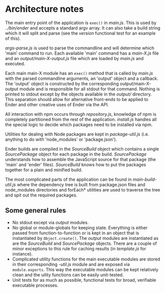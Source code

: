 # Architecture notes

The main entry point of the application is `exec()` in *main.js*. This is used by *../bin/ender* and accepts a standard argv array. It can also take a build string which it will split and parse (see the *version* functional test for an example of this).

*args-parse.js* is used to parse the commandline and will determine which 'main' command to run. Each available 'main' command has a *main-X.js* file and an *output/main-X-output.js* file which are loaded by *main.js* and executed.

Each main main-X module has an `exec()` method that is called by *main.js* with the parsed commandline arguments, an 'output' object and a callback. The 'output' object is constructed by the corresponding output/main-X-output module and is responsible for all stdout for that command. Nothing is printed to stdout except by the objects available in the *output/* directory. This separation should allow for alternative front-ends to be applied to Ender and other creative uses of Ender via the API.

All interaction with npm occurs through *repository.js*, knowledge of npm is completely partitioned from the rest of the application. *install.js* handles all the special logic to decide which packages need to be installed via npm.

Utilities for dealing with Node packages are kept in *package-util.js* (i.e. anything to do with 'node_modules' or 'package.json').

Ender builds are compiled in the *SourceBuild* object which contains a single *SourcePackage* object for each package in the build. *SourcePackage* understands how to assemble the JavaScript source for that package (the 'main' and 'ender' files). *SourceBuild* knows how to put the packages together for a plain and minified build.

The most complicated parts of the application can be found in *main-build-util.js* where the dependency tree is built from package.json files and node_modules directories and forEach* utilities are used to traverse the tree and spit out the required packages.

## Some general rules

 * No stdout except via *output* modules.
 * No global or module-globals for keeping state. Everything is either passed from function-to-function or is kept in an object that is instantiated by `Object.create()`. The *output* modules are instantiated as are the *SourceBuild* and *SourcePackage* objects. There are a couple of minor exceptions to this rule for caching results (in *template.js* for instance).
 * Complicated utility functions for the main executable modules are stored in their corresponding *-util.js* module and are exposed via `module.exports`. This way the executable modules can be kept relatively clean and the uility functions can be easily unit-tested.
 * Unit tests for as much as possible, functional tests for broad, verifiable executable processes.